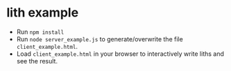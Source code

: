 # lith example

- Run `npm install`
- Run `node server_example.js` to generate/overwrite the file `client_example.html`.
- Load `client_example.html` in your browser to interactively write liths and see the result.
